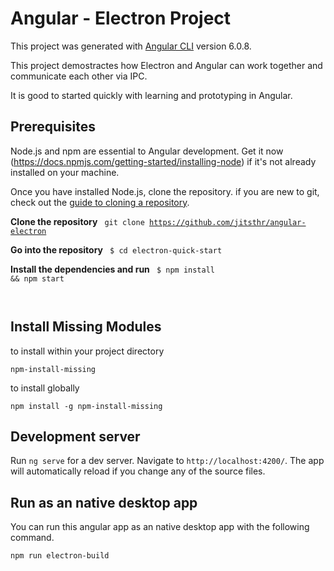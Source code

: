 # Angular - Electron Project

This project was generated with [Angular CLI](https://github.com/angular/angular-cli) version 6.0.8.

This project demostractes how Electron and Angular can work together and communicate each other via IPC.

It is good to started quickly with learning and prototyping in Angular.

## Prerequisites

Node.js and npm are essential to Angular development. Get it now (https://docs.npmjs.com/getting-started/installing-node) if it's not already installed on your machine.

Once you have installed Node.js, clone the repository. if you are new to git, check out the <a href='https://help.github.com/articles/cloning-a-repository/'>guide to cloning a repository</a>.

<b>Clone the repository</b>
<code>
git clone https://github.com/jitsthr/angular-electron
</code>

<b>Go into the repository</b>
<code>
$ cd electron-quick-start
</code>

<b>Install the dependencies and run</b>
<code>
$ npm install && npm start

</code>

## Install Missing Modules

to install within your project directory

<code>npm-install-missing</code>

to install globally

<code>npm install -g npm-install-missing</code>

## Development server

Run `ng serve` for a dev server. Navigate to `http://localhost:4200/`. The app will automatically reload if you change any of the source files.

## Run as an native desktop app

You can run this angular app as an native desktop app with the following command.

<code>npm run electron-build</code>
